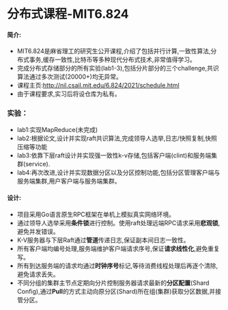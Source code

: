 # 分布式课程-MIT6.824

#### 简介:    
 - MIT6.824是麻省理工的研究生公开课程,介绍了包括并行计算,一致性算法,分布式事务,缓存一致性,比特币等多种现代分布式技术,非常值得学习。
 - 完成分布式存储部分的所有实验(lab1-3),包括分片部分的三个challenge,共识算法通过多次测试(20000+)均无异常。
 - 课程主页:http://nil.csail.mit.edu/6.824/2021/schedule.html
 - 由于课程要求,实习后将设仓库为私有。 
###  实验：
 - lab1:实现MapReduce(未完成)
 - lab2:根据论文,设计并实现raft共识算法,完成领导人选举,日志/快照复制,快照压缩等功能
 - lab3:依靠下层raft设计并实现强一致性k-v存储,包括客户端(clint)和服务端集群(service).
 - lab4:再次改进,设计并实现数据分区以及分区控制功能,包括分区管理客户端与服务端集群,用户客户端与服务端集群。
#### 设计:
 - 项目采用Go语言原生RPC框架在单机上模拟真实网络环境。
 - 通过领导人选举采用**条件锁**进行控制。使用raft处理远端RPC请求采用**悲观锁**,避免并发错误。
 - K-V服务器与下层Raft通过**管道**传递日志,保证副本间日志一致性。
 - 所有客户端均编号处理,服务端维护客户端请求序号,保证**请求线性化**,避免重复写。
 - 所有到达服务端的请求均通过**时钟序号**标记,等待消费线程处理后再逐个清除,避免请求丢失。
 - 不同分组的集群主节点定期向分片控制服务器请求最新的**分区配置**(Shard Config),通过**Pull**的方式主动向原分区(Shard)所在组(集群)获取分区数据,并接管分区。

	 
	 
